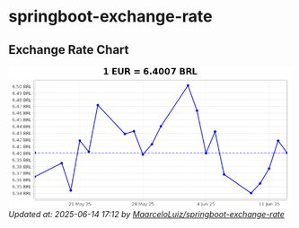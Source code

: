 # springboot-exchange-rate

<!-- EXCHANGE-RATE-START -->
## Exchange Rate Chart

![Exchange Rate Chart](charts/chart.png)*Updated at: 2025-06-14 17:12 by [MaarceloLuiz/springboot-exchange-rate](https://github.com/MaarceloLuiz/springboot-exchange-rate)*


<!-- EXCHANGE-RATE-END -->